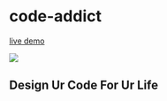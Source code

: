# code-addict
[live demo](https://code-additz.netlify.app)
<br>

<img src="https://encrypted-tbn0.gstatic.com/images?q=tbn%3AANd9GcTU4Gb5vSVGMPN1knfImPNCzNMkrYWC40txog&usqp=CAU">
<h2>Design Ur Code For Ur Life</h2>


